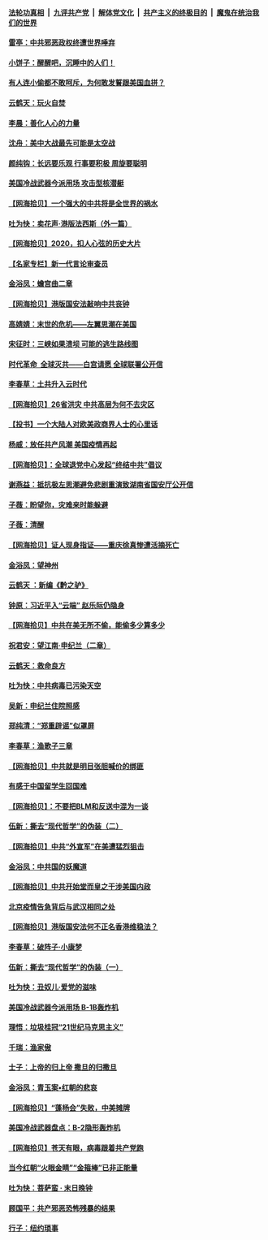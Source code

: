 ####  [法轮功真相](../../../../basic/blob/master/README.md?t=07051531) &nbsp;|&nbsp; [九评共产党](../../../../9ping.md/blob/master/README.md?t=07051531) &nbsp;|&nbsp; [解体党文化](../../../../jtdwh.md/blob/master/README.md?t=07051531)  &nbsp;|&nbsp; [共产主义的终极目的](../../../../gczydzjmd.md/blob/master/README.md?t=07051531) &nbsp;|&nbsp; [魔鬼在统治我们的世界](../../../../mgztzwmdsj.md/blob/master/README.md?t=07051531) 

#### [雷亭：中共邪恶政权终遭世界唾弃](../pages/nsc993/n12233527.md?t=07051531) 

#### [小饼子：醒醒吧，沉睡中的人们！](../pages/nsc993/n12233462.md?t=07051531) 

#### [有人连小偷都不敢呵斥，为何敢发誓跟美国血拼？](../pages/nsc993/n12233384.md?t=07051531) 

#### [云鹤天：玩火自焚](../pages/nsc993/n12233200.md?t=07051531) 

#### [李晨：善化人心的力量](../pages/nsc993/n12232209.md?t=07051531) 

#### [沈舟：美中大战最先可能是太空战](../pages/nsc993/n12232144.md?t=07051531) 

#### [颜纯钩：长远要乐观 行事要积极 周旋要聪明](../pages/nsc993/n12231992.md?t=07051531) 

#### [美国冷战武器今派用场 攻击型核潜艇](../pages/nsc993/n12231191.md?t=07051531) 

#### [【网海拾贝】一个强大的中共将是全世界的祸水](../pages/nsc993/n12231562.md?t=07051531) 

#### [吐为快：卖花声‧港版法西斯（外一篇）](../pages/nsc993/n12229898.md?t=07051531) 

#### [【网海拾贝】2020，扣人心弦的历史大片](../pages/nsc993/n12229171.md?t=07051531) 

#### [【名家专栏】新一代言论审查员](../pages/nsc993/n12227794.md?t=07051531) 

#### [金浴凤：蟾宫曲二章](../pages/nsc993/n12228984.md?t=07051531) 

#### [【网海拾贝】港版国安法敲响中共丧钟](../pages/nsc993/n12226956.md?t=07051531) 

#### [高婧婧：末世的危机——左翼思潮在美国](../pages/nsc993/n12226818.md?t=07051531) 

#### [宋征时：三峡如果溃坝 可能的逃生路线图](../pages/nsc993/n12226226.md?t=07051531) 

#### [时代革命  全球灭共——白宫请愿 全球联署公开信](../pages/nsc993/n12226179.md?t=07051531) 

#### [李春草：土共升入云时代](../pages/nsc993/n12223920.md?t=07051531) 

#### [【网海拾贝】26省洪灾 中共高层为何不去灾区](../pages/nsc993/n12223360.md?t=07051531) 

#### [【投书】一个大陆人对欧美政商界人士的心里话](../pages/nsc993/n12221489.md?t=07051531) 

#### [杨威：放任共产风潮 美国疫情再起](../pages/nsc993/n12220695.md?t=07051531) 

#### [【网海拾贝】：全球退党中心发起“终结中共”倡议](../pages/nsc993/n12220970.md?t=07051531) 

#### [谢燕益：抵抗极左思潮避免悲剧重演致湖南省国安厅公开信](../pages/nsc993/n12218887.md?t=07051531) 

#### [子薇：盼望你，灾难来时能躲避](../pages/nsc993/n12218425.md?t=07051531) 

#### [子薇：清醒](../pages/nsc993/n12218396.md?t=07051531) 

#### [【网海拾贝】证人现身指证——重庆徐真惨遭活摘死亡](../pages/nsc993/n12218278.md?t=07051531) 

#### [金浴凤：望神州](../pages/nsc993/n12218049.md?t=07051531) 

#### [云鹤天 ：新编《黔之驴》](../pages/nsc993/n12218038.md?t=07051531) 

#### [钟原：习近平入“云端” 赵乐际仍隐身](../pages/nsc993/n12217720.md?t=07051531) 

#### [【网海拾贝】中共在美无所不偷，能偷多少算多少](../pages/nsc993/n12216875.md?t=07051531) 

#### [祝君安：望江南·申纪兰（二章）](../pages/nsc993/n12216556.md?t=07051531) 

#### [云鹤天：救命良方](../pages/nsc993/n12216543.md?t=07051531) 

#### [吐为快：中共病毒已污染天空](../pages/nsc993/n12215786.md?t=07051531) 

#### [吴新：申纪兰住院照感](../pages/nsc993/n12215730.md?t=07051531) 

#### [郑纯清：“郑重辟谣”似罩屏](../pages/nsc993/n12215700.md?t=07051531) 

#### [李春草：渔歌子三章](../pages/nsc993/n12215653.md?t=07051531) 

#### [【网海拾贝】中共就是明目张胆喊价的绑匪](../pages/nsc993/n12215381.md?t=07051531) 

#### [有感于中国留学生回国难](../pages/nsc993/n12212960.md?t=07051531) 

#### [【网海拾贝】：不要把BLM和反送中混为一谈](../pages/nsc993/n12213076.md?t=07051531) 

#### [伍新：撕去“现代哲学”的伪装（二）](../pages/nsc993/n12211310.md?t=07051531) 

#### [【网海拾贝】中共“外宣军”在美遭猛烈狙击](../pages/nsc993/n12211190.md?t=07051531) 

#### [金浴凤：中共国的妖魔道](../pages/nsc993/n12208163.md?t=07051531) 

#### [【网海拾贝】中共开始堂而皇之干涉美国内政](../pages/nsc993/n12205646.md?t=07051531) 

#### [北京疫情告急背后与武汉相同之处](../pages/nsc993/n12201610.md?t=07051531) 

#### [【网海拾贝】港版国安法何不正名香港维稳法？](../pages/nsc993/n12203675.md?t=07051531) 

#### [李春草：破阵子·小康梦](../pages/nsc993/n12202996.md?t=07051531) 

#### [伍新：撕去“现代哲学”的伪装（一）](../pages/nsc993/n12202666.md?t=07051531) 

#### [吐为快：丑奴儿·爱党的滋味](../pages/nsc993/n12202630.md?t=07051531) 

#### [美国冷战武器今派用场 B-1B轰炸机](../pages/nsc993/n12202368.md?t=07051531) 

#### [理悟：垃圾桂冠“21世纪马克思主义”](../pages/nsc993/n12201220.md?t=07051531) 

#### [千瑞：渔家傲](../pages/nsc993/n12201174.md?t=07051531) 

#### [士子：上帝的归上帝 撒旦的归撒旦](../pages/nsc993/n12199902.md?t=07051531) 

#### [金浴凤：青玉案•红朝的悲哀](../pages/nsc993/n12199650.md?t=07051531) 

#### [【网海拾贝】“蓬杨会”失败，中美摊牌](../pages/nsc993/n12199598.md?t=07051531) 

#### [美国冷战武器盘点：B-2隐形轰炸机](../pages/nsc993/n12199226.md?t=07051531) 

#### [【网海拾贝】苍天有眼，病毒跟着共产党跑](../pages/nsc993/n12197648.md?t=07051531) 

#### [当今红朝“火眼金睛”“金箍棒”已非正能量](../pages/nsc993/n12196834.md?t=07051531) 

#### [吐为快：菩萨蛮 · 末日晚钟](../pages/nsc993/n12196689.md?t=07051531) 

#### [顾国平：共产邪恶恐怖残暴的结果](../pages/nsc993/n12195238.md?t=07051531) 

#### [行子：纽约琐事](../pages/nsc993/n12194752.md?t=07051531) 

